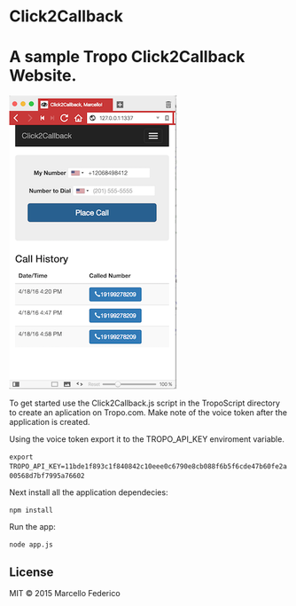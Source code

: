 # Click2Callback

A sample Tropo Click2Callback Website.
======================================


![alt text](https://raw.githubusercontent.com/marchfederico/Click2Callback/master/TropoScript/c2c.png "")


To get started use the Click2Callback.js script in the TropoScript directory to create an aplication on Tropo.com. Make
note of the voice token after the application is created.

Using the voice token export it to the TROPO_API_KEY enviroment variable.

`export TROPO_API_KEY=11bde1f893c1f840842c10eee0c6790e8cb088f6b5f6cde47b60fe2a00568d7bf7995a76602`

Next install all the application dependecies:

`npm install`

Run the app:

`node app.js`

## License

MIT
&copy; 2015 Marcello Federico
